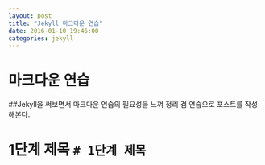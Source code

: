 ```yaml
---
layout: post
title: "Jekyll 마크다운 연습"
date: 2016-01-10 19:46:00
categories: jekyll
---
```

# 마크다운 연습  
##Jekyll을 써보면서 마크다운 연습의 필요성을 느껴 정리 겸 연습으로 포스트를 작성해본다.

# 1단계 제목  `# 1단계 제목`